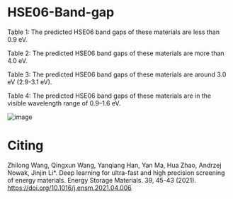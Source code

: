 # HSE06-Band-gap
Table 1: The predicted HSE06 band gaps of these materials are less than 0.9 eV.

Table 2: The predicted HSE06 band gaps of these materials are more than 4.0 eV.

Table 3: The predicted HSE06 band gaps of these materials are around 3.0 eV (2.9-3.1 eV).

Table 4: The predicted HSE06 band gaps of these materials are in the visible wavelength range of 0.9–1.6 eV.


![image](https://github.com/CodingWZL/HSE06-Band-gap/assets/104205506/2ca87907-5aa7-4be3-a6f0-49961ef2350f)

# Citing
Zhilong Wang, Qingxun Wang, Yanqiang Han, Yan Ma, Hua Zhao, Andrzej Nowak, Jinjin Li*. Deep learning for ultra-fast and high precision screening of energy materials. Energy Storage Materials. 39, 45-43 (2021). https://doi.org/10.1016/j.ensm.2021.04.006

